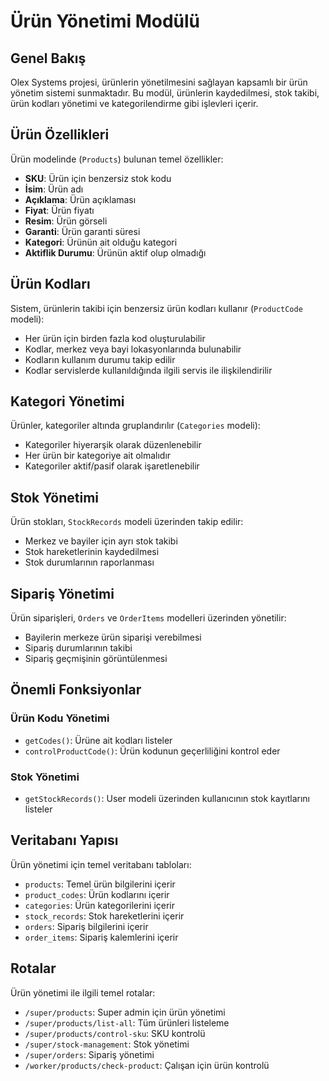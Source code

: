 # Ürün Yönetimi Modülü

## Genel Bakış

Olex Systems projesi, ürünlerin yönetilmesini sağlayan kapsamlı bir ürün yönetim sistemi sunmaktadır. Bu modül, ürünlerin kaydedilmesi, stok takibi, ürün kodları yönetimi ve kategorilendirme gibi işlevleri içerir.

## Ürün Özellikleri

Ürün modelinde (`Products`) bulunan temel özellikler:

- **SKU**: Ürün için benzersiz stok kodu
- **İsim**: Ürün adı
- **Açıklama**: Ürün açıklaması
- **Fiyat**: Ürün fiyatı
- **Resim**: Ürün görseli
- **Garanti**: Ürün garanti süresi
- **Kategori**: Ürünün ait olduğu kategori
- **Aktiflik Durumu**: Ürünün aktif olup olmadığı

## Ürün Kodları

Sistem, ürünlerin takibi için benzersiz ürün kodları kullanır (`ProductCode` modeli):

- Her ürün için birden fazla kod oluşturulabilir
- Kodlar, merkez veya bayi lokasyonlarında bulunabilir
- Kodların kullanım durumu takip edilir
- Kodlar servislerde kullanıldığında ilgili servis ile ilişkilendirilir

## Kategori Yönetimi

Ürünler, kategoriler altında gruplandırılır (`Categories` modeli):

- Kategoriler hiyerarşik olarak düzenlenebilir
- Her ürün bir kategoriye ait olmalıdır
- Kategoriler aktif/pasif olarak işaretlenebilir

## Stok Yönetimi

Ürün stokları, `StockRecords` modeli üzerinden takip edilir:

- Merkez ve bayiler için ayrı stok takibi
- Stok hareketlerinin kaydedilmesi
- Stok durumlarının raporlanması

## Sipariş Yönetimi

Ürün siparişleri, `Orders` ve `OrderItems` modelleri üzerinden yönetilir:

- Bayilerin merkeze ürün siparişi verebilmesi
- Sipariş durumlarının takibi
- Sipariş geçmişinin görüntülenmesi

## Önemli Fonksiyonlar

### Ürün Kodu Yönetimi

- `getCodes()`: Ürüne ait kodları listeler
- `controlProductCode()`: Ürün kodunun geçerliliğini kontrol eder

### Stok Yönetimi

- `getStockRecords()`: User modeli üzerinden kullanıcının stok kayıtlarını listeler

## Veritabanı Yapısı

Ürün yönetimi için temel veritabanı tabloları:

- `products`: Temel ürün bilgilerini içerir
- `product_codes`: Ürün kodlarını içerir
- `categories`: Ürün kategorilerini içerir
- `stock_records`: Stok hareketlerini içerir
- `orders`: Sipariş bilgilerini içerir
- `order_items`: Sipariş kalemlerini içerir

## Rotalar

Ürün yönetimi ile ilgili temel rotalar:

- `/super/products`: Super admin için ürün yönetimi
- `/super/products/list-all`: Tüm ürünleri listeleme
- `/super/products/control-sku`: SKU kontrolü
- `/super/stock-management`: Stok yönetimi
- `/super/orders`: Sipariş yönetimi
- `/worker/products/check-product`: Çalışan için ürün kontrolü
